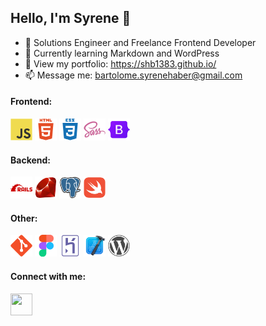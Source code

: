 ### <h2>Hello, I'm Syrene 👋</h2>

- 🎨 Solutions Engineer and Freelance Frontend Developer
- 🌱 Currently learning Markdown and WordPress
- 💼 View my portfolio: https://shb1383.github.io/
- 📫 Message me: bartolome.syrenehaber@gmail.com

<h4>Frontend:</h4>
<div class="inline">
<img src = "https://raw.githubusercontent.com/devicons/devicon/master/icons/javascript/javascript-original.svg" width="35" height="35" /> 
<img src = "https://raw.githubusercontent.com/devicons/devicon/master/icons/html5/html5-plain-wordmark.svg" width="35" height="35" />
<img src = "https://raw.githubusercontent.com/devicons/devicon/master/icons/css3/css3-plain-wordmark.svg" width="35" height="35" />
<img src = "https://raw.githubusercontent.com/devicons/devicon/master/icons/sass/sass-original.svg" width="35" height="35" />
<img src = "https://raw.githubusercontent.com/devicons/devicon/master/icons/bootstrap/bootstrap-original.svg" width="35" height="35" />

<h4>Backend:</h4>
<img src = "https://raw.githubusercontent.com/devicons/devicon/master/icons/rails/rails-plain-wordmark.svg" width="35" height="35" />
<img src = "https://raw.githubusercontent.com/devicons/devicon/master/icons/ruby/ruby-original.svg" width="35" height="35" />
<img src = "https://raw.githubusercontent.com/devicons/devicon/master/icons/postgresql/postgresql-original.svg" width="35" height="35" />
<img src = "https://raw.githubusercontent.com/devicons/devicon/6910f0503efdd315c8f9b858234310c06e04d9c0/icons/swift/swift-original.svg" width="35" height="35" />

<h4>Other:</h4>
<img src = "https://raw.githubusercontent.com/devicons/devicon/6910f0503efdd315c8f9b858234310c06e04d9c0/icons/git/git-original.svg" width="35" height="35" />
<img src = "https://raw.githubusercontent.com/devicons/devicon/6910f0503efdd315c8f9b858234310c06e04d9c0/icons/figma/figma-original.svg" width="35" height="35" />
<img src = "https://raw.githubusercontent.com/devicons/devicon/6910f0503efdd315c8f9b858234310c06e04d9c0/icons/heroku/heroku-original.svg" width="35" height="35" />
<img src = "https://raw.githubusercontent.com/devicons/devicon/6910f0503efdd315c8f9b858234310c06e04d9c0/icons/xcode/xcode-original.svg" width="35" height="35" />
<img src = "https://raw.githubusercontent.com/devicons/devicon/refs/heads/master/icons/wordpress/wordpress-plain.svg" width="35" height="35" />
</div>

<h4>Connect with me:</h4>
<a href = "https://www.linkedin.com/in/syrene-h-bartolome/"><img src = "https://raw.githubusercontent.com/rahuldkjain/github-profile-readme-generator/master/src/images/icons/Social/linked-in-alt.svg" width="35" height="35" /></a>
</div>
<!--
**shb1383/shb1383** is a ✨ _special_ ✨ repository because its `README.md` (this file) appears on your GitHub profile.

Here are some ideas to get you started:

- 🔭 I’m currently working on ...
- 🌱 I’m currently learning ...
- 👯 I’m looking to collaborate on ...
- 🤔 I’m looking for help with ...
- 💬 Ask me about ...
- 📫 How to reach me: ...
- 😄 Pronouns: ...
- ⚡ Fun fact: ...
-->
